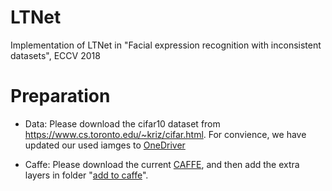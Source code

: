 # LTNet
Implementation of LTNet in "Facial expression recognition with inconsistent datasets", ECCV 2018 

# Preparation
- Data: 
  Please download the cifar10 dataset from https://www.cs.toronto.edu/~kriz/cifar.html.
For convience, we have updated our used iamges to [OneDriver](https://1drv.ms/u/s!AlRHUFATbq96cnlNGeuebUsX7Fw)

- Caffe: Please download the current [CAFFE](http://caffe.berkeleyvision.org/), and then add the extra layers in folder "[add to caffe](https://github.com/dualplus/LTNet/tree/master/add_to_caffe)".

